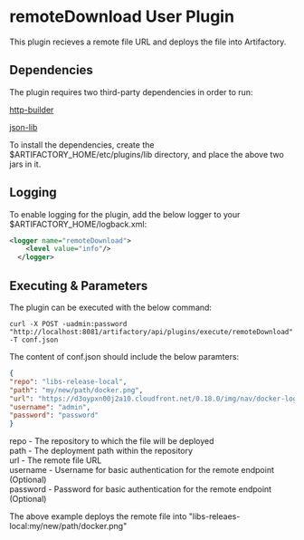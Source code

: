 <h1> remoteDownload User Plugin </h1>

This plugin recieves a remote file URL and deploys the file into Artifactory.

<h2> Dependencies </h2>

The plugin requires two third-party dependencies in order to run:

[http-builder](https://jcenter.bintray.com/org/codehaus/groovy/modules/http-builder/http-builder/0.7.2/http-builder-0.7.2.jar)

[json-lib](https://jcenter.bintray.com/net/sf/json-lib/json-lib/2.4/json-lib-2.4-jdk15.jar)

To install the dependencies, create the $ARTIFACTORY_HOME/etc/plugins/lib directory, and place the above two jars in it.

<h2> Logging </h2>

To enable logging for the plugin, add the below logger to your $ARTIFACTORY_HOME/logback.xml:

```xml
<logger name="remoteDownload">
    <level value="info"/>
  </logger>
  ```
  
<h2> Executing & Parameters </h2>

The plugin can be executed with the below command:

`curl -X POST -uadmin:password "http://localhost:8081/artifactory/api/plugins/execute/remoteDownload" -T conf.json`

The content of conf.json should include the below paramters:
```JSON
{
"repo": "libs-release-local",
"path": "my/new/path/docker.png",
"url": "https://d3oypxn00j2a10.cloudfront.net/0.18.0/img/nav/docker-logo-loggedout.png",
"username": "admin",
"password": "password"
}
```

repo - The repository to which the file will be deployed <br>
path - The deployment path within the repository <br>
url - The remote file URL <br>
username - Username for basic authentication for the remote endpoint (Optional) <br>
password - Password for basic authentication for the remote endpoint (Optional) 

The above example deploys the remote file into "libs-releaes-local:my/new/path/docker.png"
